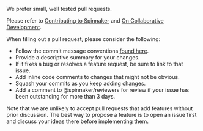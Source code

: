 We prefer small, well tested pull requests.

Please refer to [Contributing to Spinnaker](http://spinnaker.io/online_docs/community/contributing_guidelines.html) and [On Collaborative Development](http://spinnaker.io/documentation/collab_dev.html).

When filling out a pull request, please consider the following:

* Follow the commit message conventions [found here](http://www.spinnaker.io/v1.0/docs/how-to-submit-a-patch).
* Provide a descriptive summary for your changes.
* If it fixes a bug or resolves a feature request, be sure to link to that issue.
* Add inline code comments to changes that might not be obvious.
* Squash your commits as you keep adding changes.
* Add a comment to @spinnaker/reviewers for review if your issue has been outstanding for more than 3 days.

Note that we are unlikely to accept pull requests that add features without prior discussion. The best way to propose a feature is to open an issue first and discuss your ideas there before implementing them.
